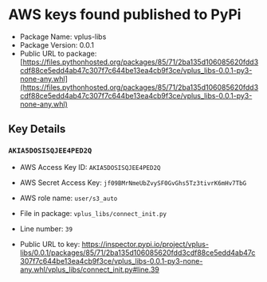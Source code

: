 # AWS keys found published to PyPi

* Package Name: vplus-libs
* Package Version: 0.0.1
* Public URL to package: [https://files.pythonhosted.org/packages/85/71/2ba135d106085620fdd3cdf88ce5edd4ab47c307f7c644be13ea4cb9f3ce/vplus_libs-0.0.1-py3-none-any.whl](https://files.pythonhosted.org/packages/85/71/2ba135d106085620fdd3cdf88ce5edd4ab47c307f7c644be13ea4cb9f3ce/vplus_libs-0.0.1-py3-none-any.whl)

## Key Details

### `AKIA5DOSISQJEE4PED2Q`

* AWS Access Key ID: `AKIA5DOSISQJEE4PED2Q`
* AWS Secret Access Key: `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` 
* AWS role name: `user/s3_auto`
* File in package: `vplus_libs/connect_init.py`
* Line number: `39`

* Public URL to key: https://inspector.pypi.io/project/vplus-libs/0.0.1/packages/85/71/2ba135d106085620fdd3cdf88ce5edd4ab47c307f7c644be13ea4cb9f3ce/vplus_libs-0.0.1-py3-none-any.whl/vplus_libs/connect_init.py#line.39


